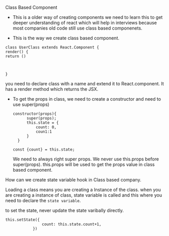  Class Based Component

 - This is a older way of creating components we need to learn this to get deeper understanding of react
   which will help in interviews because most companies old code still use class based componenets.

 - This is the way we create class based component.

```
class UserClass extends React.Component {
render() {
return ()


    
}
```

you need to declare class with a name and extend it to React.component.
It has a render method which returns the JSX. 


- To get the props in class, we need to create a constructor and need to use super(props)
  ```
  constructor(props){
        super(props);
        this.state = {
            count: 0,
            coun1:1
        }
    }

  const {count} = this.state;

  ```
  We need to always right super props. We never use this.props before super(props).
  this.props will be used to get the props value in class based component.

How can we create state variable hook in Class based company.

Loading a class means you are creating a Instance of the class. when you are creating a instance of class, 
state variable is called and this where you need to declare the `state variable`.

to set the state, never update the state varibally directly.
```
this.setState({                
                count: this.state.count+1,
            })
```
  
